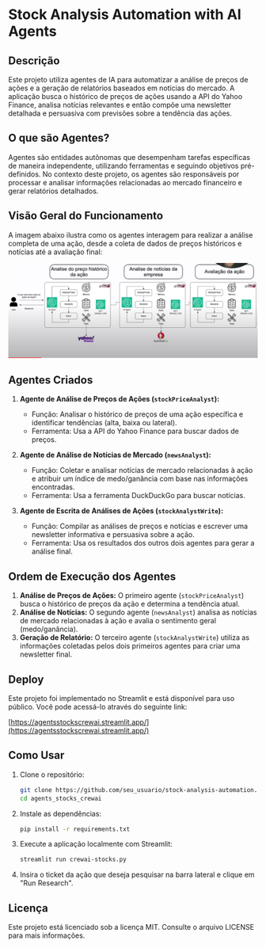 # Stock Analysis Automation with AI Agents

## Descrição

Este projeto utiliza agentes de IA para automatizar a análise de preços de ações e a geração de relatórios baseados em notícias do mercado. A aplicação busca o histórico de preços de ações usando a API do Yahoo Finance, analisa notícias relevantes e então compõe uma newsletter detalhada e persuasiva com previsões sobre a tendência das ações.

## O que são Agentes?

Agentes são entidades autônomas que desempenham tarefas específicas de maneira independente, utilizando ferramentas e seguindo objetivos pré-definidos. No contexto deste projeto, os agentes são responsáveis por processar e analisar informações relacionadas ao mercado financeiro e gerar relatórios detalhados.

## Visão Geral do Funcionamento

A imagem abaixo ilustra como os agentes interagem para realizar a análise completa de uma ação, desde a coleta de dados de preços históricos e notícias até a avaliação final:

![Visão Geral do Funcionamento](images/diagram.png)

## Agentes Criados

1. **Agente de Análise de Preços de Ações (`stockPriceAnalyst`):**
   - Função: Analisar o histórico de preços de uma ação específica e identificar tendências (alta, baixa ou lateral).
   - Ferramenta: Usa a API do Yahoo Finance para buscar dados de preços.

2. **Agente de Análise de Notícias de Mercado (`newsAnalyst`):**
   - Função: Coletar e analisar notícias de mercado relacionadas à ação e atribuir um índice de medo/ganância com base nas informações encontradas.
   - Ferramenta: Usa a ferramenta DuckDuckGo para buscar notícias.

3. **Agente de Escrita de Análises de Ações (`stockAnalystWrite`):**
   - Função: Compilar as análises de preços e notícias e escrever uma newsletter informativa e persuasiva sobre a ação.
   - Ferramenta: Usa os resultados dos outros dois agentes para gerar a análise final.

## Ordem de Execução dos Agentes

1. **Análise de Preços de Ações:** O primeiro agente (`stockPriceAnalyst`) busca o histórico de preços da ação e determina a tendência atual.
2. **Análise de Notícias:** O segundo agente (`newsAnalyst`) analisa as notícias de mercado relacionadas à ação e avalia o sentimento geral (medo/ganância).
3. **Geração de Relatório:** O terceiro agente (`stockAnalystWrite`) utiliza as informações coletadas pelos dois primeiros agentes para criar uma newsletter final.

## Deploy

Este projeto foi implementado no Streamlit e está disponível para uso público. Você pode acessá-lo através do seguinte link:

[https://agentsstockscrewai.streamlit.app/](https://agentsstockscrewai.streamlit.app/)

## Como Usar

1. Clone o repositório:
    ```bash
    git clone https://github.com/seu_usuario/stock-analysis-automation.git
    cd agents_stocks_crewai
    ```

2. Instale as dependências:
    ```bash
    pip install -r requirements.txt
    ```

3. Execute a aplicação localmente com Streamlit:
    ```bash
    streamlit run crewai-stocks.py
    ```

4. Insira o ticket da ação que deseja pesquisar na barra lateral e clique em "Run Research".

## Licença

Este projeto está licenciado sob a licença MIT. Consulte o arquivo LICENSE para mais informações.

